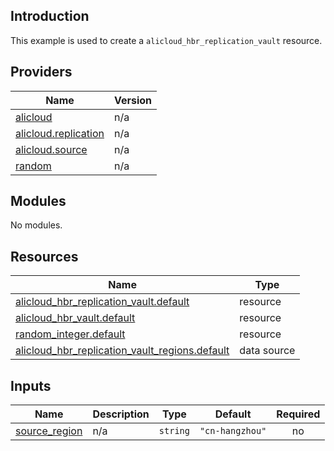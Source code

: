 <!-- BEGIN_TF_DOCS -->
## Introduction

This example is used to create a `alicloud_hbr_replication_vault` resource.

## Providers

| Name | Version |
|------|---------|
| <a name="provider_alicloud"></a> [alicloud](#provider\_alicloud) | n/a |
| <a name="provider_alicloud.replication"></a> [alicloud.replication](#provider\_alicloud.replication) | n/a |
| <a name="provider_alicloud.source"></a> [alicloud.source](#provider\_alicloud.source) | n/a |
| <a name="provider_random"></a> [random](#provider\_random) | n/a |

## Modules

No modules.

## Resources

| Name | Type |
|------|------|
| [alicloud_hbr_replication_vault.default](https://registry.terraform.io/providers/aliyun/alicloud/latest/docs/resources/hbr_replication_vault) | resource |
| [alicloud_hbr_vault.default](https://registry.terraform.io/providers/aliyun/alicloud/latest/docs/resources/hbr_vault) | resource |
| [random_integer.default](https://registry.terraform.io/providers/hashicorp/random/latest/docs/resources/integer) | resource |
| [alicloud_hbr_replication_vault_regions.default](https://registry.terraform.io/providers/aliyun/alicloud/latest/docs/data-sources/hbr_replication_vault_regions) | data source |

## Inputs

| Name | Description | Type | Default | Required |
|------|-------------|------|---------|:--------:|
| <a name="input_source_region"></a> [source\_region](#input\_source\_region) | n/a | `string` | `"cn-hangzhou"` | no |
<!-- END_TF_DOCS -->    